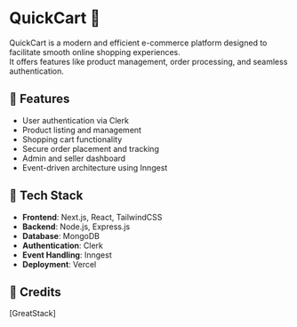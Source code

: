 # QuickCart 🛒

QuickCart is a modern and efficient e-commerce platform designed to facilitate smooth online shopping experiences.  
It offers features like product management, order processing, and seamless authentication.

## 🚀 Features

- User authentication via Clerk
- Product listing and management
- Shopping cart functionality
- Secure order placement and tracking
- Admin and seller dashboard
- Event-driven architecture using Inngest

## 📂 Tech Stack

- **Frontend**: Next.js, React, TailwindCSS
- **Backend**: Node.js, Express.js
- **Database**: MongoDB
- **Authentication**: Clerk
- **Event Handling**: Inngest
- **Deployment**: Vercel

## 👏 Credits

[GreatStack]
